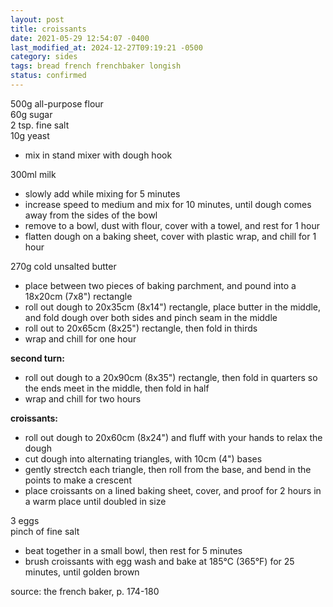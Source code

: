 ```yaml
---
layout: post
title: croissants
date: 2021-05-29 12:54:07 -0400
last_modified_at: 2024-12-27T09:19:21 -0500
category: sides
tags: bread french frenchbaker longish
status: confirmed
---
```


500g all-purpose flour  
60g sugar  
2 tsp. fine salt  
10g yeast  
* mix in stand mixer with dough hook

300ml milk  
* slowly add while mixing for 5 minutes
* increase speed to medium and mix for 10 minutes, until dough comes away from the
  sides of the bowl
* remove to a bowl, dust with flour, cover with a towel, and rest for 1 hour
* flatten dough on a baking sheet, cover with plastic wrap, and chill for 1 hour

270g cold unsalted butter  
* place between two pieces of baking parchment, and pound into a 18x20cm (7x8")
  rectangle
* roll out dough to 20x35cm (8x14") rectangle, place butter in the middle, and fold
  dough over both sides and pinch seam in the middle
* roll out to 20x65cm (8x25") rectangle, then fold in thirds
* wrap and chill for one hour

**second turn:**

* roll out dough to a 20x90cm (8x35") rectangle, then fold in quarters so the ends
  meet in the middle, then fold in half
* wrap and chill for two hours

**croissants:**

* roll out dough to 20x60cm (8x24") and fluff with your hands to relax the dough
* cut dough into alternating triangles, with 10cm (4") bases
* gently strectch each triangle, then roll from the base, and bend in the points
  to make a crescent
* place croissants on a lined baking sheet, cover, and proof for 2 hours in a warm
  place until doubled in size

3 eggs  
pinch of fine salt  
* beat together in a small bowl, then rest for 5 minutes
* brush croissants with egg wash and bake at 185°C (365°F) for 25 minutes, until
  golden brown

source: the french baker, p. 174-180
